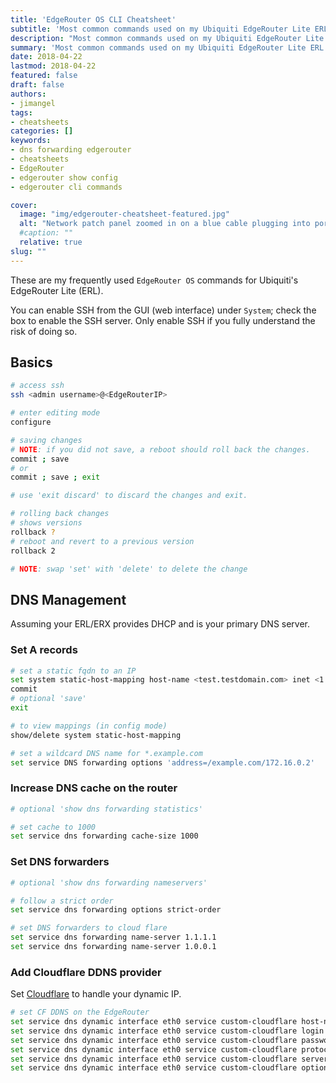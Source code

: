```yaml
---
title: 'EdgeRouter OS CLI Cheatsheet'
subtitle: 'Most common commands used on my Ubiquiti EdgeRouter Lite ERL'
description: "Most common commands used on my Ubiquiti EdgeRouter Lite ERL"
summary: 'Most common commands used on my Ubiquiti EdgeRouter Lite ERL'
date: 2018-04-22
lastmod: 2018-04-22
featured: false
draft: false
authors:
- jimangel
tags:
- cheatsheets
categories: []
keywords:
- dns forwarding edgerouter
- cheatsheets
- EdgeRouter
- edgerouter show config
- edgerouter cli commands

cover:
  image: "img/edgerouter-cheatsheet-featured.jpg"
  alt: "Network patch panel zoomed in on a blue cable plugging into port 074 in between 8 grey cables" # alt text
  #caption: ""
  relative: true
slug: ""
---
```


These are my frequently used `EdgeRouter OS` commands for Ubiquiti's EdgeRouter Lite (ERL).

You can enable SSH from the GUI (web interface) under `System`; check the box to enable the SSH server. Only enable SSH if you fully understand the risk of doing so.

## Basics

```bash
# access ssh
ssh <admin username>@<EdgeRouterIP>

# enter editing mode
configure

# saving changes
# NOTE: if you did not save, a reboot should roll back the changes.
commit ; save
# or
commit ; save ; exit

# use 'exit discard' to discard the changes and exit.

# rolling back changes
# shows versions
rollback ?
# reboot and revert to a previous version
rollback 2

# NOTE: swap 'set' with 'delete' to delete the change
```

## DNS Management

Assuming your ERL/ERX provides DHCP and is your primary DNS server.

### Set A records

```bash
# set a static fqdn to an IP
set system static-host-mapping host-name <test.testdomain.com> inet <1.1.1.1>
commit
# optional 'save'
exit

# to view mappings (in config mode)
show/delete system static-host-mapping

# set a wildcard DNS name for *.example.com
set service DNS forwarding options 'address=/example.com/172.16.0.2'
```
### Increase DNS cache on the router

```bash
# optional 'show dns forwarding statistics'

# set cache to 1000
set service dns forwarding cache-size 1000
```

### Set DNS forwarders

```bash
# optional 'show dns forwarding nameservers'

# follow a strict order
set service dns forwarding options strict-order

# set DNS forwarders to cloud flare
set service dns forwarding name-server 1.1.1.1
set service dns forwarding name-server 1.0.0.1
```



### Add Cloudflare DDNS provider

Set [Cloudflare](https://www.cloudflare.com/) to handle your dynamic IP.

```bash
# set CF DDNS on the EdgeRouter
set service dns dynamic interface eth0 service custom-cloudflare host-name www.yoursite.com
set service dns dynamic interface eth0 service custom-cloudflare login your_cloudflare_email
set service dns dynamic interface eth0 service custom-cloudflare password your_cloudflare_global_API_key
set service dns dynamic interface eth0 service custom-cloudflare protocol cloudflare
set service dns dynamic interface eth0 service custom-cloudflare server www.cloudflare.com
set service dns dynamic interface eth0 service custom-cloudflare options "zone=yoursite.com"
```
